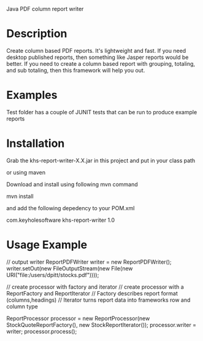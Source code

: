 Java PDF column report writer  

Description
===========
Create column based PDF reports. It's lightweight and fast. If you need desktop published 
reports, then something like Jasper reports would be better.  If you need to create a column
based report with grouping, totaling, and sub totaling, then this framework will help you out. 

Examples
========
Test folder has a couple of JUNIT tests that can be run to produce example reports

Installation
============
Grab the khs-report-writer-X.X.jar in this project and put in your class path

or using maven

Download and install using following mvn command 

mvn install 

and add the following depedency to your POM.xml 

<dependency>
  <groupId>com.keyholesoftware</groupId>
  <artifactId>khs-report-writer</artifactId>
  <version>1.0</version>
</dependency>

Usage Example
=============

// output writer
ReportPDFWriter writer = new ReportPDFWriter();
writer.setOut(new FileOutputStream(new File(new URI("file:/users/dpitt/stocks.pdf"))));

// create processor with factory and iterator
// create processor with a ReportFactory and ReportIterator
// Factory describes report format (columns,headings) 
// Iterator turns report data into frameworks row and column type

ReportProcessor processor = new ReportProcessor(new StockQuoteReportFactory(), new StockReportIterator());
processor.writer = writer;
processor.process();

















